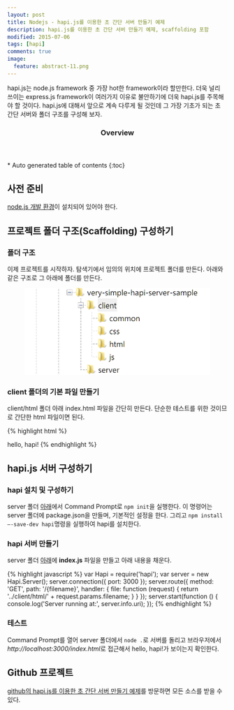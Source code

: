 ```yaml
---
layout: post
title: Nodejs - hapi.js를 이용한 초 간단 서버 만들기 예제
description: hapi.js를 이용한 초 간단 서버 만들기 예제, scaffolding 포함 
modified: 2015-07-06
tags: [hapi]
comments: true
image:
  feature: abstract-11.png
---
```


hapi.js는 node.js framework 중 가장 hot한 framework이라 할만한다. 더욱 널리 쓰이는 express.js framework이 여러가지 이유로 불안하기에 더욱 hapi.js를 주목해야 할 것이다. hapi.js에 대해서 앞으로 계속 다루게 될 것인데 그 가장 기초가 되는 초 간단 서버와 폴더 구조를 구성해 보자.  


<section id="table-of-contents" class="toc">
  <header>
    <h3>Overview</h3>
  </header>
<div id="drawer" markdown="1">
*  Auto generated table of contents
{:toc}
</div>
</section><!-- /#table-of-contents -->

## 사전 준비

[node.js 개발 환경](http://hochulshin.com/node.js/how-to-set-up-node.js-dev-env-on-windows/)이 설치되어 있어야 한다. 

## 프로젝트 폴더 구조(Scaffolding) 구성하기 

### 폴더 구조

이제 프로젝트를 시작하자. 탐색기에서 임의의 위치에 프로젝트 폴더를 만든다. 아래와 같은 구조로 그 아래에 폴더를 만든다.  

<figure>
	<img src="/images/very-simple-hapi-server-sample-folders.PNG" alt="">
</figure>

### client 폴더의 기본 파일 만들기

client/html 폴더 아래 index.html 파일을 간단히 만든다. 단순한 테스트를 위한 것이므로 간단한 html 파일이면 된다. 

{% highlight html %}
<!DOCTYPE html>
<html>
<head lang="en">
    <meta charset="UTF-8">
    <title></title>
</head>
<body>
hello, hapi!
</body>
</html>
{% endhighlight %}

## hapi.js 서버 구성하기 

### hapi 설치 및 구성하기

server 폴더 <u>아래</u>에서 Command Prompt로 `npm init`을 실행한다. 이 명령어는 server 폴더에 package.json을 만들며, 기본적인 설정을 한다.  그리고 `npm install –-save-dev hapi`명령을 실행하여 hapi를 설치한다. 

### hapi 서버 만들기 

server 폴더 <u>아래</u>에 **index.js** 파일을 만들고 아래 내용을 채운다. 

{% highlight javascript %}
var Hapi = require('hapi');
var server = new Hapi.Server();
server.connection({ port: 3000 });
server.route({
    method: 'GET',
    path: '/{filename}',
    handler: {
        file: function (request) {
            return '../client/html/' + request.params.filename;
        }
    }
});
server.start(function () {
    console.log('Server running at:', server.info.uri);
});
{% endhighlight %}

### 테스트
 
Command Prompt를 열어 server 폴더에서 `node .`로 서버를 돌리고 브라우저에서 *http://localhost:3000/index.html*로 접근해서 hello, hapi!가 보이는지 확인한다. 

## Github 프로젝트

[github의 hapi.js를 이용한 초 간단 서버 만들기 예제](https://github.com/dakoo/very-simple-hapi-server-sample)를 방문하면 모든 소스를 받을 수 있다. 